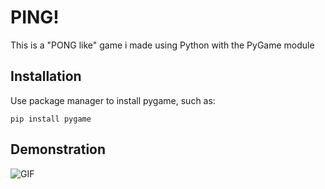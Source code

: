 # PING!

This is a "PONG like" game i made using Python with the PyGame module

## Installation

Use package manager to install pygame, such as:

```
pip install pygame
```
## Demonstration

![GIF](https://gfycat.com/eminentimpracticalherculesbeetle.gif)


